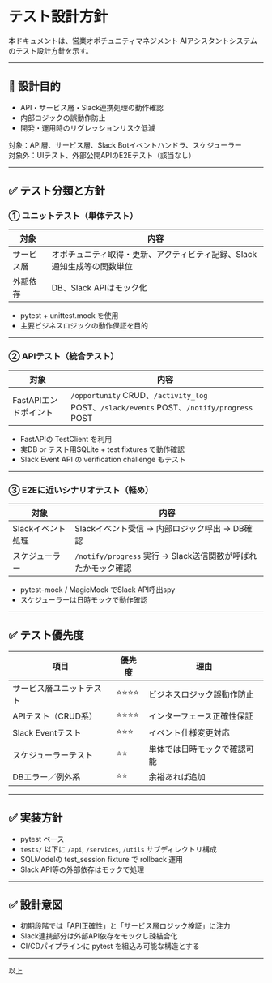 
# テスト設計方針

本ドキュメントは、営業オポチュニティマネジメント AIアシスタントシステムのテスト設計方針を示す。

---

## 🎯 設計目的

- API・サービス層・Slack連携処理の動作確認
- 内部ロジックの誤動作防止
- 開発・運用時のリグレッションリスク低減

対象：API層、サービス層、Slack Botイベントハンドラ、スケジューラー  
対象外：UIテスト、外部公開APIのE2Eテスト（該当なし）

---

## ✅ テスト分類と方針

### ① ユニットテスト（単体テスト）

| 対象       | 内容                                                                    |
| ---------- | ----------------------------------------------------------------------- |
| サービス層 | オポチュニティ取得・更新、アクティビティ記録、Slack通知生成等の関数単位 |
| 外部依存   | DB、Slack APIはモック化                                                 |

- pytest + unittest.mock を使用
- 主要ビジネスロジックの動作保証を目的

---

### ② APIテスト（統合テスト）

| 対象                  | 内容                                                                                     |
| --------------------- | ---------------------------------------------------------------------------------------- |
| FastAPIエンドポイント | `/opportunity` CRUD、`/activity_log` POST、`/slack/events` POST、`/notify/progress` POST |

- FastAPIの TestClient を利用
- 実DB or テスト用SQLite + test fixtures で動作確認
- Slack Event API の verification challenge もテスト

---

### ③ E2Eに近いシナリオテスト（軽め）

| 対象              | 内容                                                          |
| ----------------- | ------------------------------------------------------------- |
| Slackイベント処理 | Slackイベント受信 → 内部ロジック呼出 → DB確認                 |
| スケジューラー    | `/notify/progress` 実行 → Slack送信関数が呼ばれたかモック確認 |

- pytest-mock / MagicMock でSlack API呼出spy
- スケジューラーは日時モックで動作確認

---

## ✅ テスト優先度

| 項目                     | 優先度 | 理由                         |
| ------------------------ | ------ | ---------------------------- |
| サービス層ユニットテスト | ⭐⭐⭐⭐   | ビジネスロジック誤動作防止   |
| APIテスト（CRUD系）      | ⭐⭐⭐⭐   | インターフェース正確性保証   |
| Slack Eventテスト        | ⭐⭐⭐    | イベント仕様変更対応         |
| スケジューラーテスト     | ⭐⭐     | 単体では日時モックで確認可能 |
| DBエラー／例外系         | ⭐⭐     | 余裕あれば追加               |

---

## ✅ 実装方針

- pytest ベース
- `tests/` 以下に `/api`, `/services`, `/utils` サブディレクトリ構成
- SQLModelの test_session fixture で rollback 運用
- Slack API等の外部依存はモックで処理

---

## ✅ 設計意図

- 初期段階では「API正確性」と「サービス層ロジック検証」に注力
- Slack連携部分は外部API依存をモックし疎結合化
- CI/CDパイプラインに pytest を組込み可能な構造とする

---

以上
